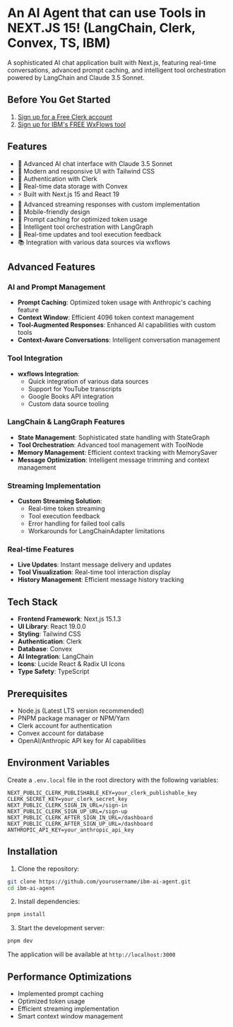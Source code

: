 # An AI Agent that can use Tools in NEXT.JS 15! (LangChain, Clerk, Convex, TS, IBM)

A sophisticated AI chat application built with Next.js, featuring real-time conversations, advanced prompt caching, and intelligent tool orchestration powered by LangChain and Claude 3.5 Sonnet.

## Before You Get Started

1. [Sign up for a Free Clerk account](https://go.clerk.com/R9MPryz)
2. [Sign up for IBM's FREE WxFlows tool](https://ibm.biz/wxflows-sonny)

## Features

- 🤖 Advanced AI chat interface with Claude 3.5 Sonnet
- 🎨 Modern and responsive UI with Tailwind CSS
- 🔐 Authentication with Clerk
- 💾 Real-time data storage with Convex
- ⚡ Built with Next.js 15 and React 19
- 🌊 Advanced streaming responses with custom implementation
- 📱 Mobile-friendly design
- 🧠 Prompt caching for optimized token usage
- 🔧 Intelligent tool orchestration with LangGraph
- 🔄 Real-time updates and tool execution feedback
- 📚 Integration with various data sources via wxflows

## Advanced Features

### AI and Prompt Management

- **Prompt Caching**: Optimized token usage with Anthropic's caching feature
- **Context Window**: Efficient 4096 token context management
- **Tool-Augmented Responses**: Enhanced AI capabilities with custom tools
- **Context-Aware Conversations**: Intelligent conversation management

### Tool Integration

- **wxflows Integration**:
  - Quick integration of various data sources
  - Support for YouTube transcripts
  - Google Books API integration
  - Custom data source tooling

### LangChain & LangGraph Features

- **State Management**: Sophisticated state handling with StateGraph
- **Tool Orchestration**: Advanced tool management with ToolNode
- **Memory Management**: Efficient context tracking with MemorySaver
- **Message Optimization**: Intelligent message trimming and context management

### Streaming Implementation

- **Custom Streaming Solution**:
  - Real-time token streaming
  - Tool execution feedback
  - Error handling for failed tool calls
  - Workarounds for LangChainAdapter limitations

### Real-time Features

- **Live Updates**: Instant message delivery and updates
- **Tool Visualization**: Real-time tool interaction display
- **History Management**: Efficient message history tracking

## Tech Stack

- **Frontend Framework**: Next.js 15.1.3
- **UI Library**: React 19.0.0
- **Styling**: Tailwind CSS
- **Authentication**: Clerk
- **Database**: Convex
- **AI Integration**: LangChain
- **Icons**: Lucide React & Radix UI Icons
- **Type Safety**: TypeScript

## Prerequisites

- Node.js (Latest LTS version recommended)
- PNPM package manager or NPM/Yarn
- Clerk account for authentication
- Convex account for database
- OpenAI/Anthropic API key for AI capabilities

## Environment Variables

Create a `.env.local` file in the root directory with the following variables:

```env
NEXT_PUBLIC_CLERK_PUBLISHABLE_KEY=your_clerk_publishable_key
CLERK_SECRET_KEY=your_clerk_secret_key
NEXT_PUBLIC_CLERK_SIGN_IN_URL=/sign-in
NEXT_PUBLIC_CLERK_SIGN_UP_URL=/sign-up
NEXT_PUBLIC_CLERK_AFTER_SIGN_IN_URL=/dashboard
NEXT_PUBLIC_CLERK_AFTER_SIGN_UP_URL=/dashboard
ANTHROPIC_API_KEY=your_anthropic_api_key
```

## Installation

1. Clone the repository:

```bash
git clone https://github.com/yourusername/ibm-ai-agent.git
cd ibm-ai-agent
```

2. Install dependencies:

```bash
pnpm install
```

3. Start the development server:

```bash
pnpm dev
```

The application will be available at `http://localhost:3000`

## Performance Optimizations

- Implemented prompt caching
- Optimized token usage
- Efficient streaming implementation
- Smart context window management

